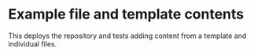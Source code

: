 # Example file and template contents

This deploys the repository and tests adding content from a template and
individual files.
